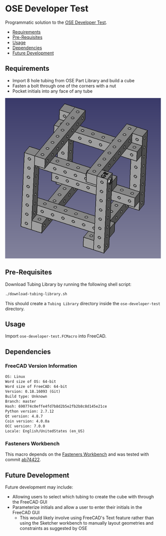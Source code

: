 # OSE Developer Test
Programmatic solution to the [OSE Developer Test](https://wiki.opensourceecology.org/wiki/Developer_Test).

* [Requirements](#requirements)
* [Pre-Requisites](#pre-requisites)
* [Usage](#usage)
* [Dependencies](#dependencies)
* [Future Development](#future-development)

## Requirements
* Import 8 hole tubing from OSE Part Library and build a cube
* Fasten a bolt through one of the corners with a nut
* Pocket initials into any face of any tube

![OSE Developer Test](ose-developer-test.png)

## Pre-Requisites
Download Tubing Library by running the following shell script:

```sh
./download-tubing-library.sh
```

This should create a `Tubing Library` directory inside the `ose-developer-test` directory.

## Usage
Import `ose-developer-test.FCMacro` into FreeCAD.

## Dependencies
### FreeCAD Version Information
```
OS: Linux
Word size of OS: 64-bit
Word size of FreeCAD: 64-bit
Version: 0.18.16093 (Git)
Build type: Unknown
Branch: master
Hash: 690774c0effe4fd7b8d2b5e2fb2b8c8d145e21ce
Python version: 2.7.12
Qt version: 4.8.7
Coin version: 4.0.0a
OCC version: 7.0.0
Locale: English/UnitedStates (en_US)
```

### Fasteners Workbench
This macro depends on the [Fasteners Workbench](https://github.com/shaise/FreeCAD_FastenersWB) and was tested with commit [ab74422](https://github.com/shaise/FreeCAD_FastenersWB/commit/ab74422090ae7faf17f009d9b736a31de98875d3).

## Future Development
Future development may include:
* Allowing users to select which tubing to create the cube with through the FreeCAD GUI
* Parameterize initials and allow a user to enter their initials in the FreeCAD GUI
    * This would likely involve using FreeCAD's Text feature rather than using the Sketcher workbench to manually layout geometries and constraints as suggested by OSE
